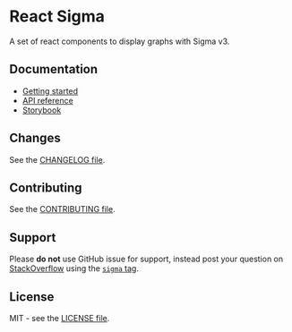 # React Sigma

A set of react components to display graphs with Sigma v3.

## Documentation

- [Getting started](https://sim51.github.io/react-sigma/docs/start-introduction)
- [API reference](https://sim51.github.io/react-sigma/docs/api)
- [Storybook](https://sim51.github.io/react-sigma/storybook)

## Changes

See the [CHANGELOG file](packages/website/docs/changelog.md).

## Contributing

See the [CONTRIBUTING file](CONTRIBUTING.md).

## Support

Please **do not** use GitHub issue for support, instead post your question on [StackOverflow](https://stackoverflow.com/) using the [`sigma` tag](https://stackoverflow.com/questions/tagged/sigma).

## License

MIT - see the [LICENSE file](LICENSE.md).

